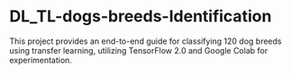# DL_TL-dogs-breeds-Identification
This project provides an end-to-end guide for classifying 120 dog breeds using transfer learning, utilizing TensorFlow 2.0 and Google Colab for experimentation.
